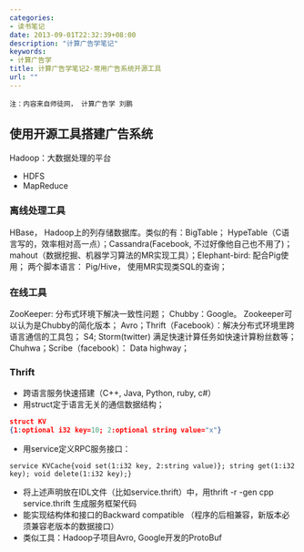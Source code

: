 ```yaml
---
categories:
- 读书笔记
date: 2013-09-01T22:32:39+08:00
description: "计算广告学笔记"
keywords:
- 计算广告学
title: 计算广告学笔记2-常用广告系统开源工具
url: ""
---
```


```
注：内容来自师徒网， 计算广告学 刘鹏
```

## 使用开源工具搭建广告系统
Hadoop：大数据处理的平台
- HDFS
- MapReduce

### 离线处理工具
HBase， Hadoop上的列存储数据库。类似的有：BigTable； HypeTable（C语言写的，效率相对高一点）；Cassandra(Facebook, 不过好像他自己也不用了)； mahout（数据挖掘、机器学习算法的MR实现工具）；Elephant-bird: 配合Pig使用；
两个脚本语言： Pig/Hive， 使用MR实现类SQL的查询；

### 在线工具
ZooKeeper: 分布式环境下解决一致性问题； Chubby：Google。 Zookeeper可以认为是Chubby的简化版本；
Avro；Thrift（Facebook）：解决分布式环境里跨语言通信的工具包；
S4; Storm(twitter) 满足快速计算任务如快速计算粉丝数等；
Chuhwa；Scribe（facebook）： Data highway；

### Thrift
- 跨语言服务快速搭建（C++, Java, Python, ruby, c#）
- 用struct定于语言无关的通信数据结构；

```json
struct KV
{1:optional i32 key=10; 2:optional string value="x"}
```

- 用service定义RPC服务接口：

```
service KVCache{void set(1:i32 key, 2:string value)}; string get(1:i32 key); void delete(1:i32 key);}
```

- 将上述声明放在IDL文件（比如service.thrift）中，用thrift -r -gen cpp service.thrift 生成服务框架代码
- 能实现结构体和接口的Backward compatible   （程序的后相兼容，新版本必须兼容老版本的数据接口）
- 类似工具：Hadoop子项目Avro, Google开发的ProtoBuf